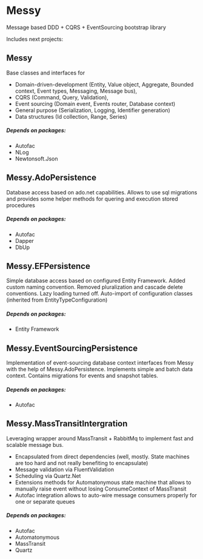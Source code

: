 # Messy
Message based DDD + CQRS + EventSourcing bootstrap library

Includes next projects:
## Messy 
Base classes and interfaces for
* Domain-driven-development (Entity, Value object, Aggregate, Bounded context, Event types, Messaging, Message bus),
* CQRS (Command, Query, Validation), 
* Event sourcing (Domain event, Events router, Database context)
* General purpose (Serialization, Logging, Identifier generation)
* Data structures (Id collection, Range, Series)

##### Depends on packages:
* Autofac
* NLog
* Newtonsoft.Json


## Messy.AdoPersistence
Database access based on ado.net capabilities. Allows to use sql migrations and provides some helper methods for quering and execution stored procedures

##### Depends on packages:
* Autofac
* Dapper
* DbUp


## Messy.EFPersistence
Simple database access based on configured Entity Framework. Added custom naming convention. Removed pluralization and cascade delete conventions. Lazy loading turned off. Auto-import of configuration classes (inherited from EntityTypeConfiguration)

##### Depends on packages:
* Entity Framework

## Messy.EventSourcingPersistence
Implementation of event-sourcing database context interfaces from Messy with the help of Messy.AdoPersistence. Implements simple and batch data context. Contains migrations for events and snapshot tables.

##### Depends on packages:
* Autofac

## Messy.MassTransitIntergration
Leveraging wrapper around MassTransit + RabbitMq to implement fast and scalable message bus. 

* Encapsulated from direct dependencies (well, mostly. State machines are too hard and not really benefiting to encapsulate)
* Message validation via FluentValidation
* Scheduling via Quartz.Net
* Extensions methods for Automatonymous state machine that allows to manually raise event without losing ConsumeContext of MassTransit
* Autofac integration allows to auto-wire message consumers properly for one or separate queues

##### Depends on packages:
* Autofac
* Automatonymous
* MassTransit
* Quartz
